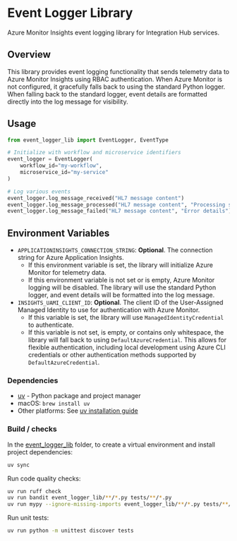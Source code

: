 # Event Logger Library

Azure Monitor Insights event logging library for Integration Hub services.

## Overview

This library provides event logging functionality that sends telemetry data to Azure Monitor Insights using RBAC authentication. When Azure Monitor is not configured, it gracefully falls back to using the standard Python logger. When falling back to the standard logger, event details are formatted directly into the log message for visibility.

## Usage

```python
from event_logger_lib import EventLogger, EventType

# Initialize with workflow and microservice identifiers
event_logger = EventLogger(
    workflow_id="my-workflow",
    microservice_id="my-service"
)

# Log various events
event_logger.log_message_received("HL7 message content")
event_logger.log_message_processed("HL7 message content", "Processing successful")
event_logger.log_message_failed("HL7 message content", "Error details")
```

## Environment Variables

- `APPLICATIONINSIGHTS_CONNECTION_STRING`: **Optional**. The connection string for Azure Application Insights.
  - If this environment variable is set, the library will initialize Azure Monitor for telemetry data.
  - If this environment variable is not set or is empty, Azure Monitor logging will be disabled. The library will use the standard Python logger, and event details will be formatted into the log message.
- `INSIGHTS_UAMI_CLIENT_ID`: **Optional**. The client ID of the User-Assigned Managed Identity to use for authentication with Azure Monitor.
  - If this variable is set, the library will use `ManagedIdentityCredential` to authenticate.
  - If this variable is not set, is empty, or contains only whitespace, the library will fall back to using `DefaultAzureCredential`. This allows for flexible authentication, including local development using Azure CLI credentials or other authentication methods supported by `DefaultAzureCredential`.

### Dependencies

- [uv](https://docs.astral.sh/uv/) - Python package and project manager
- macOS: `brew install uv`
- Other platforms: See [uv installation guide](https://docs.astral.sh/uv/getting-started/installation/)

### Build / checks

In the [event_logger_lib](.) folder, to create a virtual environment and install project dependencies:

```bash
uv sync
```

Run code quality checks:

```bash
uv run ruff check
uv run bandit event_logger_lib/**/*.py tests/**/*.py
uv run mypy --ignore-missing-imports event_logger_lib/**/*.py tests/**/*.py
```

Run unit tests:

```bash
uv run python -m unittest discover tests
```
